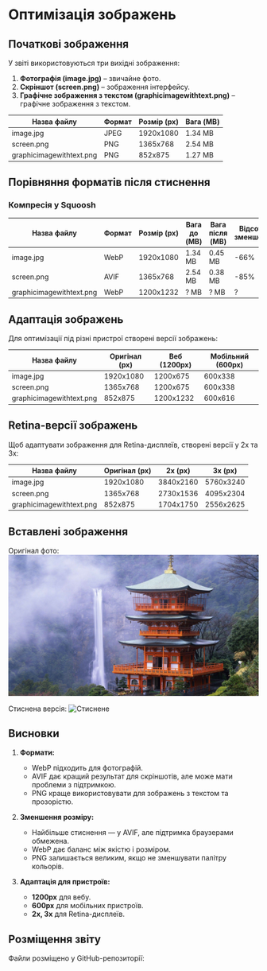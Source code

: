 # Оптимізація зображень

## Початкові зображення
У звіті використовуються три вихідні зображення:
1. **Фотографія (image.jpg)** – звичайне фото.
2. **Скріншот (screen.png)** – зображення інтерфейсу.
3. **Графічне зображення з текстом (graphicimagewithtext.png)** – графічне зображення з текстом.

| Назва файлу | Формат | Розмір (px) | Вага (MB) |
|-------------|--------|------------|----------|
| image.jpg | JPEG | 1920x1080 | 1.34 MB |
| screen.png | PNG | 1365x768 | 2.54 MB |
| graphicimagewithtext.png | PNG | 852x875 | 1.27 MB |

## Порівняння форматів після стиснення

### Компресія у Squoosh

| Назва файлу | Формат | Розмір (px) | Вага до (MB) | Вага після (MB) | Відсоток зменшення |
|-------------|--------|------------|--------------|--------------|----------------|
| image.jpg | WebP | 1920x1080 | 1.34 MB | 0.45 MB | -66% |
| screen.png | AVIF | 1365x768 | 2.54 MB | 0.38 MB | -85% |
| graphicimagewithtext.png | WebP | 1200x1232 | ? MB | ? MB | ? |

## Адаптація зображень

Для оптимізації під різні пристрої створені версії зображень:

| Назва файлу | Оригінал (px) | Веб (1200px) | Мобільний (600px) |
|-------------|--------------|-------------|-------------|
| image.jpg | 1920x1080 | 1200x675 | 600x338 |
| screen.png | 1365x768 | 1200x675 | 600x338 |
| graphicimagewithtext.png | 852x875 | 1200x1232 | 600x616 |

## Retina-версії зображень

Щоб адаптувати зображення для Retina-дисплеїв, створені версії у 2x та 3x:

| Назва файлу | Оригінал (px) | 2x (px) | 3x (px) |
|-------------|--------------|--------|--------|
| image.jpg | 1920x1080 | 3840x2160 | 5760x3240 |
| screen.png | 1365x768 | 2730x1536 | 4095x2304 |
| graphicimagewithtext.png | 852x875 | 1704x1750 | 2556x2625 |

## Вставлені зображення

Оригінал фото:
![Оригінал](images/image.jpg)

Стиснена версія:
![Стиснене](images/image_compressed.webp)

## Висновки

1. **Формати:**  
   - WebP підходить для фотографій.  
   - AVIF дає кращий результат для скріншотів, але може мати проблеми з підтримкою.  
   - PNG краще використовувати для зображень з текстом та прозорістю.  

2. **Зменшення розміру:**  
   - Найбільше стиснення — у AVIF, але підтримка браузерами обмежена.  
   - WebP дає баланс між якістю і розміром.  
   - PNG залишається великим, якщо не зменшувати палітру кольорів.  

3. **Адаптація для пристроїв:**  
   - **1200px** для вебу.  
   - **600px** для мобільних пристроїв.  
   - **2x, 3x** для Retina-дисплеїв.  

## Розміщення звіту
Файли розміщено у GitHub-репозиторії:

